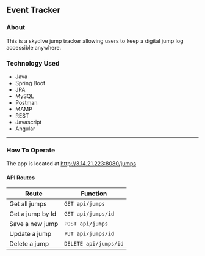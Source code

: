 ## Event Tracker

### About
This is a skydive jump tracker allowing users to keep a digital jump log accessible anywhere.

### Technology Used
* Java
* Spring Boot
* JPA
* MySQL
* Postman
* MAMP
* REST
* Javascript
* Angular

---

### How To Operate
The app is located at http://3.14.21.223:8080/jumps

#### API Routes
|Route  |Function |
|-------|--------|
|Get all jumps| `GET api/jumps`|
|Get a jump by Id | `GET api/jumps/id`|
|Save a new jump | `POST api/jumps` |
|Update a jump | `PUT api/jumps/id` |
|Delete a jump | `DELETE api/jumps/id` |


